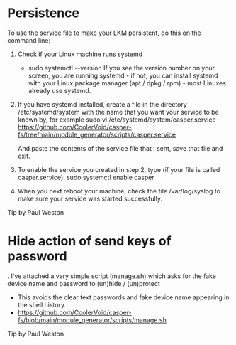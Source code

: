 # Persistence

To use the service file to make your LKM persistent, do this on the command line:
1) Check if your Linux machine runs systemd

    - sudo systemctl --version
    If you see the version number on your screen, you are running systemd - if not, you can install systemd with your Linux package manager (apt / dpkg / rpm) - most Linuxes already use systemd.

2) If you have systemd installed, create a file in the directory /etc/systemd/system with the name that you want your service to be known by, for example
    sudo vi /etc/systemd/system/casper.service  
    https://github.com/CoolerVoid/casper-fs/tree/main/module_generator/scripts/casper.service

    And paste the contents of the service file that I sent, save that file and exit.

3) To enable the service you created in step 2, type (if your file is called casper.service):
     sudo systemctl enable casper

4) When you next reboot your machine, check the file /var/log/syslog to make sure your service was started successfully.

Tip by Paul Weston 

# Hide action of send keys of password

. I've attached a very simple script (manage.sh) which asks for the fake device name and password to (un)hide / (un)protect 
- This avoids the clear text passwords and fake device name appearing in the shell history.
- https://github.com/CoolerVoid/casper-fs/blob/main/module_generator/scripts/manage.sh

Tip by Paul Weston 
